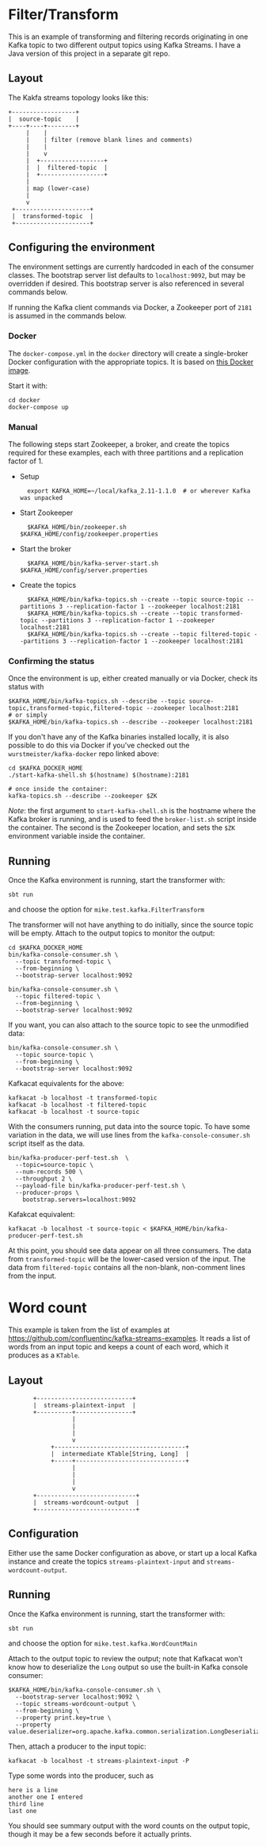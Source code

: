 Filter/Transform
================

This is an example of transforming and filtering records originating in one
Kafka topic to two different output topics using Kafka Streams.  I have a Java
version of this project in a separate git repo. 

Layout
------

The Kakfa streams topology looks like this:

    +------------------+
    |  source-topic    |
    +----+----+--------+
         |    |
         |    | filter (remove blank lines and comments)
         |    |
         |    v
         |  +------------------+
         |  |  filtered-topic  |
         |  +------------------+
         |
         | map (lower-case)
         |
         v
     +---------------------+
     |  transformed-topic  |
     +---------------------+


Configuring the environment
---------------------------

The environment settings are currently hardcoded in each of the consumer
classes.  The bootstrap server list defaults to `localhost:9092`, but may
be overridden if desired.  This bootstrap server is also referenced in several
commands below.

If running the Kafka client commands via Docker, a Zookeeper port of `2181` is
assumed in the commands below.

### Docker

The `docker-compose.yml` in the `docker` directory will create a single-broker
Docker configuration with the appropriate topics.  It is based on
[this Docker image](https://github.com/wurstmeister/kafka-docker).

Start it with:

    cd docker
    docker-compose up

### Manual

The following steps start Zookeeper, a broker, and create the topics required
for these examples, each with three partitions and a replication factor of 1.

* Setup

        export KAFKA_HOME=~/local/kafka_2.11-1.1.0  # or wherever Kafka was unpacked

* Start Zookeeper

        $KAFKA_HOME/bin/zookeeper.sh $KAFKA_HOME/config/zookeeper.properties

* Start the broker

        $KAFKA_HOME/bin/kafka-server-start.sh $KAFKA_HOME/config/server.properties

* Create the topics

        $KAFKA_HOME/bin/kafka-topics.sh --create --topic source-topic --partitions 3 --replication-factor 1 --zookeeper localhost:2181
        $KAFKA_HOME/bin/kafka-topics.sh --create --topic transformed-topic --partitions 3 --replication-factor 1 --zookeeper localhost:2181
        $KAFKA_HOME/bin/kafka-topics.sh --create --topic filtered-topic --partitions 3 --replication-factor 1 --zookeeper localhost:2181

### Confirming the status

Once the environment is up, either created manually or via Docker, check its
status with

    $KAFKA_HOME/bin/kafka-topics.sh --describe --topic source-topic,transformed-topic,filtered-topic --zookeeper localhost:2181
    # or simply
    $KAFKA_HOME/bin/kafka-topics.sh --describe --zookeeper localhost:2181

If you don't have any of the Kafka binaries installed locally, it is also
possible to do this via Docker if you've checked out the
`wurstmeister/kafka-docker` repo linked above:

    cd $KAFKA_DOCKER_HOME
    ./start-kafka-shell.sh $(hostname) $(hostname):2181

    # once inside the container:
    kafka-topics.sh --describe --zookeeper $ZK

_Note_: the first argument to `start-kafka-shell.sh` is the hostname where
the Kafka broker is running, and is used to feed the `broker-list.sh` script
inside the container.  The second is the Zookeeper location, and sets the `$ZK`
environment variable inside the container.

Running
-------

Once the Kafka environment is running, start the transformer with:

    sbt run

and choose the option for `mike.test.kafka.FilterTransform`

The transformer will not have anything to do initially, since the source topic
will be empty.  Attach to the output topics to monitor the output:

    cd $KAFKA_DOCKER_HOME
    bin/kafka-console-consumer.sh \
      --topic transformed-topic \
      --from-beginning \
      --bootstrap-server localhost:9092

    bin/kafka-console-consumer.sh \
      --topic filtered-topic \
      --from-beginning \
      --bootstrap-server localhost:9092

If you want, you can also attach to the source topic to see the unmodified
data:

    bin/kafka-console-consumer.sh \
      --topic source-topic \
      --from-beginning \
      --bootstrap-server localhost:9092

Kafkacat equivalents for the above:

    kafkacat -b localhost -t transformed-topic
    kafkacat -b localhost -t filtered-topic
    kafkacat -b localhost -t source-topic

With the consumers running, put data into the source topic.  To have some
variation in the data, we will use lines from the `kafka-console-consumer.sh`
script itself as the data.

    bin/kafka-producer-perf-test.sh  \
      --topic=source-topic \
      --num-records 500 \
      --throughput 2 \
      --payload-file bin/kafka-producer-perf-test.sh \
      --producer-props \
        bootstrap.servers=localhost:9092

Kafakcat equivalent:

    kafkacat -b localhost -t source-topic < $KAFKA_HOME/bin/kafka-producer-perf-test.sh

At this point, you should see data appear on all three consumers.  The data
from `transformed-topic` will be the lower-cased version of the input.  The
data from `filtered-topic` contains all the non-blank, non-comment lines from
the input.

Word count
==========

This example is taken from the list of examples at
<https://github.com/confluentinc/kafka-streams-examples>.  It reads a list of
words from an input topic and keeps a count of each word, which it produces as
a `KTable`.

Layout
------

           +---------------------------+
           |  streams-plaintext-input  |
           +----------+----------------+
                      |
                      |
                      |
                      v
                +-------------------------------------+
                |  intermediate KTable[String, Long]  |
                +-----+-------------------------------+
                      |
                      |
                      |
                      v
           +----------------------------+
           |  streams-wordcount-output  |
           +----------------------------+


Configuration
-------------

Either use the same Docker configuration as above, or start up a local Kafka
instance and create the topics `streams-plaintext-input` and
`streams-wordcount-output`.

Running
-------

Once the Kafka environment is running, start the transformer with:

    sbt run

and choose the option for `mike.test.kafka.WordCountMain`

Attach to the output topic to review the output; note that Kafkacat won't
know how to deserialize the `Long` output so use the built-in Kafka console
consumer:

    $KAFKA_HOME/bin/kafka-console-consumer.sh \
      --bootstrap-server localhost:9092 \
      --topic streams-wordcount-output \
      --from-beginning \ 
      --property print.key=true \
      --property value.deserializer=org.apache.kafka.common.serialization.LongDeserializer

Then, attach a producer to the input topic:

    kafkacat -b localhost -t streams-plaintext-input -P

Type some words into the producer, such as

    here is a line
    another one I entered
    third line
    last one

You should see summary output with the word counts on the output topic,
though it may be a few seconds before it actually prints.
